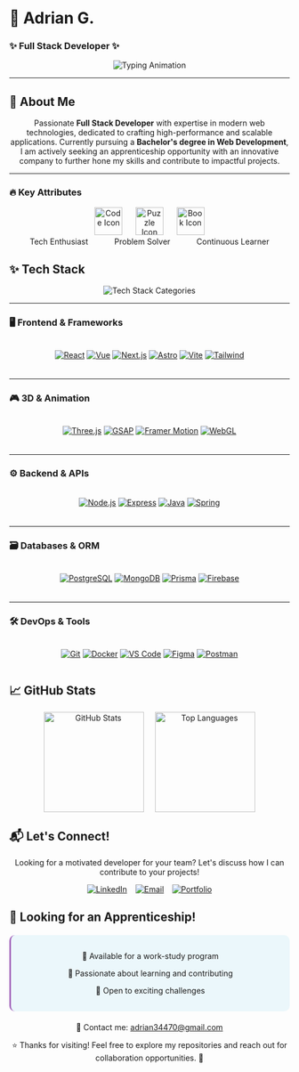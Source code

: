 # 🚀 Adrian G.
### ✨ Full Stack Developer ✨  

<div align="center">
  <img src="https://readme-typing-svg.demolab.com?font=Fira+Code&size=24&duration=2800&pause=400&color=4FC0E8&center=true&vCenter=true&width=500&lines=Passionate+Developer;Tech+Enthusiast;Problem+Solver;Continuous+Learner;Creative+Thinker" alt="Typing Animation" />
</div>

---

## 🌟 About Me  

<p align="center">
  Passionate <strong>Full Stack Developer</strong> with expertise in modern web technologies, dedicated to crafting high-performance and scalable applications. Currently pursuing a <strong>Bachelor's degree in Web Development</strong>, I am actively seeking an apprenticeship opportunity with an innovative company to further hone my skills and contribute to impactful projects.
</p>

---

### 🔥 Key Attributes  

<p align="center">
  <img src="https://media.giphy.com/media/QssGEmpkyEOhBCb7e1/giphy.gif" width="50" alt="Code Icon" />     
  <img src="https://media.giphy.com/media/LnUtcdoDUKHj6/giphy.gif" width="50" alt="Puzzle Icon" />     
  <img src="https://media.giphy.com/media/l0HU7jj0ivEFyZIA0/giphy.gif" width="50" alt="Book Icon" /><br>
  Tech Enthusiast            Problem Solver            Continuous Learner
</p>

## ✨ Tech Stack

<div align="center">
  <img src="https://readme-typing-svg.demolab.com?font=Fira+Code&size=22&duration=2500&pause=800&color=A569BD&center=true&vCenter=true&width=700&repeat=true&lines=Frontend+%7C+Backend+%7C+3D+%7C+Databases+%7C+Tools" alt="Tech Stack Categories" />
</div>

---

### 🖥️ Frontend & Frameworks
<div align="center" style="display: grid; grid-template-columns: repeat(auto-fit, minmax(100px, 1fr)); gap: 15px; margin: 20px 0;">

[![React](https://img.shields.io/badge/-React-61DAFB?style=for-the-badge&logo=react&logoColor=black&labelColor=282C34)](https://reactjs.org/)
[![Vue](https://img.shields.io/badge/-Vue.js-4FC08D?style=for-the-badge&logo=vue.js&logoColor=white&labelColor=282C34)](https://vuejs.org/)
[![Next.js](https://img.shields.io/badge/-Next.js-000000?style=for-the-badge&logo=next.js&logoColor=white&labelColor=000)](https://nextjs.org/)
[![Astro](https://img.shields.io/badge/-Astro-FF5D00?style=for-the-badge&logo=astro&logoColor=white&labelColor=000)](https://astro.build/)
[![Vite](https://img.shields.io/badge/-Vite-646CFF?style=for-the-badge&logo=vite&logoColor=white&labelColor=282C34)](https://vitejs.dev/)
[![Tailwind](https://img.shields.io/badge/-Tailwind_CSS-38B2AC?style=for-the-badge&logo=tailwind-css&logoColor=white&labelColor=282C34)](https://tailwindcss.com/)

</div>

---

### 🎮 3D & Animation
<div align="center" style="display: grid; grid-template-columns: repeat(auto-fit, minmax(100px, 1fr)); gap: 15px; margin: 20px 0;">

[![Three.js](https://img.shields.io/badge/-Three.js-000000?style=for-the-badge&logo=three.js&logoColor=white&labelColor=000)](https://threejs.org/)
[![GSAP](https://img.shields.io/badge/-GSAP-88CE02?style=for-the-badge&logo=greensock&logoColor=white&labelColor=282C34)](https://greensock.com/gsap/)
[![Framer Motion](https://img.shields.io/badge/-Framer_Motion-0055FF?style=for-the-badge&logo=framer&logoColor=white&labelColor=282C34)](https://www.framer.com/motion/)
[![WebGL](https://img.shields.io/badge/-WebGL-990000?style=for-the-badge&logo=webgl&logoColor=white&labelColor=282C34)](https://developer.mozilla.org/en-US/docs/Web/API/WebGL_API)

</div>

---

### ⚙️ Backend & APIs
<div align="center" style="display: grid; grid-template-columns: repeat(auto-fit, minmax(100px, 1fr)); gap: 15px; margin: 20px 0;">

[![Node.js](https://img.shields.io/badge/-Node.js-339933?style=for-the-badge&logo=node.js&logoColor=white&labelColor=282C34)](https://nodejs.org/)
[![Express](https://img.shields.io/badge/-Express-000000?style=for-the-badge&logo=express&logoColor=white&labelColor=000)](https://expressjs.com/)
[![Java](https://img.shields.io/badge/-Java-007396?style=for-the-badge&logo=java&logoColor=white&labelColor=282C34)](https://www.java.com/)
[![Spring](https://img.shields.io/badge/-Spring-6DB33F?style=for-the-badge&logo=spring&logoColor=white&labelColor=282C34)](https://spring.io/)

</div>

---

### 🗃️ Databases & ORM
<div align="center" style="display: grid; grid-template-columns: repeat(auto-fit, minmax(100px, 1fr)); gap: 15px; margin: 20px 0;">

[![PostgreSQL](https://img.shields.io/badge/-PostgreSQL-4169E1?style=for-the-badge&logo=postgresql&logoColor=white&labelColor=282C34)](https://www.postgresql.org/)
[![MongoDB](https://img.shields.io/badge/-MongoDB-47A248?style=for-the-badge&logo=mongodb&logoColor=white&labelColor=282C34)](https://www.mongodb.com/)
[![Prisma](https://img.shields.io/badge/-Prisma-2D3748?style=for-the-badge&logo=prisma&logoColor=white&labelColor=000)](https://www.prisma.io/)
[![Firebase](https://img.shields.io/badge/-Firebase-FFCA28?style=for-the-badge&logo=firebase&logoColor=black&labelColor=282C34)](https://firebase.google.com/)

</div>

---

### 🛠️ DevOps & Tools
<div align="center" style="display: grid; grid-template-columns: repeat(auto-fit, minmax(100px, 1fr)); gap: 15px; margin: 20px 0;">

[![Git](https://img.shields.io/badge/-Git-F05032?style=for-the-badge&logo=git&logoColor=white&labelColor=282C34)](https://git-scm.com/)
[![Docker](https://img.shields.io/badge/-Docker-2496ED?style=for-the-badge&logo=docker&logoColor=white&labelColor=282C34)](https://www.docker.com/)
[![VS Code](https://img.shields.io/badge/-VS_Code-007ACC?style=for-the-badge&logo=visual-studio-code&logoColor=white&labelColor=282C34)](https://code.visualstudio.com/)
[![Figma](https://img.shields.io/badge/-Figma-F24E1E?style=for-the-badge&logo=figma&logoColor=white&labelColor=282C34)](https://www.figma.com/)
[![Postman](https://img.shields.io/badge/-Postman-FF6C37?style=for-the-badge&logo=postman&logoColor=white&labelColor=282C34)](https://www.postman.com/)

</div>

## 📈 GitHub Stats
<div align="center" style="display: flex; justify-content: center; gap: 20px; flex-wrap: wrap;">
  <img height="180em" src="https://github-readme-stats.vercel.app/api?username=Addey34&show_icons=true&theme=github_dark&count_private=true&hide=prs&include_all_commits=true&bg_color=00000000&title_color=4FC0E8&text_color=A569BD&icon_color=4FC0E8&border_color=A569BD" alt="GitHub Stats" />
  <img height="180em" src="https://github-readme-stats.vercel.app/api/top-langs/?username=Addey34&layout=compact&theme=github_dark&hide=html,css&bg_color=00000000&title_color=4FC0E8&text_color=A569BD&border_color=A569BD" alt="Top Languages" />
</div>

## 📬 Let's Connect!
<p align="center">
  Looking for a motivated developer for your team? Let's discuss how I can contribute to your projects!
</p>

<div align="center" style="display: flex; justify-content: center; gap: 15px; flex-wrap: wrap; margin-bottom: 20px;">
  <a href="https://www.linkedin.com/in/adrianguichard/">
    <img src="https://img.shields.io/badge/LinkedIn-0A66C2?style=for-the-badge&logo=linkedin&logoColor=white" alt="LinkedIn" />
  </a>
  <a href="mailto:adrian34470@gmail.com">
    <img src="https://img.shields.io/badge/Email-D14836?style=for-the-badge&logo=gmail&logoColor=white" alt="Email" />
  </a>
  <a href="https://adrianguichard.com">
    <img src="https://img.shields.io/badge/Portfolio-FFA500?style=for-the-badge&logo=world&logoColor=white" alt="Portfolio" />
  </a>
</div>

## 🎯 Looking for an Apprenticeship!
<div align="center" style="background: rgba(79, 192, 232, 0.1); padding: 15px; border-radius: 10px; border-left: 3px solid #A569BD; margin: 20px 0; max-width: 600px; margin-left: auto; margin-right: auto;">
  <p>🔹 Available for a work-study program</p>
  <p>🔹 Passionate about learning and contributing</p>
  <p>🔹 Open to exciting challenges</p>
</div>

<p align="center">
  📩 Contact me: <a href="mailto:adrian34470@gmail.com">adrian34470@gmail.com</a>
</p>

<p align="center">
  ⭐ Thanks for visiting! Feel free to explore my repositories and reach out for collaboration opportunities. 🚀
</p>
